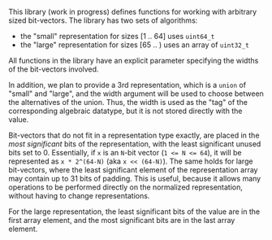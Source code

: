 This library (work in progress) defines functions for working with
arbitrary sized bit-vectors.  The library has two sets of algorithms:

  * the "small" representation for sizes [1 .. 64] uses `uint64_t`
  * the "large" representation for sizes [65 .. ) uses an array of `uint32_t`

All functions in the library have an explicit parameter specifying
the widths of the bit-vectors involved.

In addition, we plan to provide a 3rd representation, which is a `union` of
"small" and "large", and the width argument will be used to choose
between the alternatives of the union.   Thus, the width is used as
the "tag" of the corresponding algebraic datatype, but it is not stored
directly with the value.

Bit-vectors that do not fit in a representation type exactly, are placed
in the *most significant* bits of the representation, with the least
significant unused bits set to 0.   Essentially, if `x` is an `N`-bit vector
(`1 <= N <= 64`), it will be represented as `x * 2^(64-N)` (aka `x << (64-N)`).
The same holds for large bit-vectors, where the least significant element
of the representation array may contain up to 31 bits of padding.
This is useful, because it allows many operations to be performed
directly on the normalized representation, without having to change
representations.

For the large representation, the least significant bits of the value
are in the first array element, and the most significant bits are in the
last array element.


